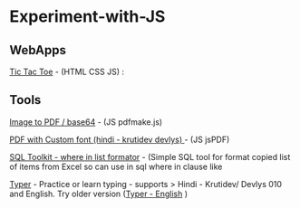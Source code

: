 # Experiment-with-JS

## WebApps
[Tic Tac Toe](https://ask2rg.github.io/Experiment-with-JS/WebApps/Tic%20Tac%20Toe/Tic-tac-toet.html) - (HTML CSS JS) : 

## Tools
[Image to PDF / base64](https://ask2rg.github.io/Experiment-with-JS/Tools/Image%20to%20PDF%20and%20base64/pdfmake.html) - (JS pdfmake.js)

[PDF with Custom font (hindi - krutidev devlys) ](https://ask2rg.github.io/Experiment-with-JS/Demo%20-%20jsPDF%20with%20Custom%20font%20(hindi%20-%20krutidev%20%20devlys)/demo.html) - (JS jsPDF)

[SQL Toolkit - where in list formator](https://ask2rg.github.io/Experiment-with-JS/Tools/SQL%20Toolkit/sql-where-in-list-formator.html) - (Simple SQL tool for format copied list of items from Excel so can use in sql where in clause like



[Typer](https://ask2rg.github.io/Experiment-with-JS/Tools/type-practice/typeHindi.html)  - Practice or learn typing  - supports > Hindi - Krutidev/ Devlys 010 and English. Try older version ([Typer - English](https://ask2rg.github.io/Experiment-with-JS/Tools/type-practice/type.html) )

